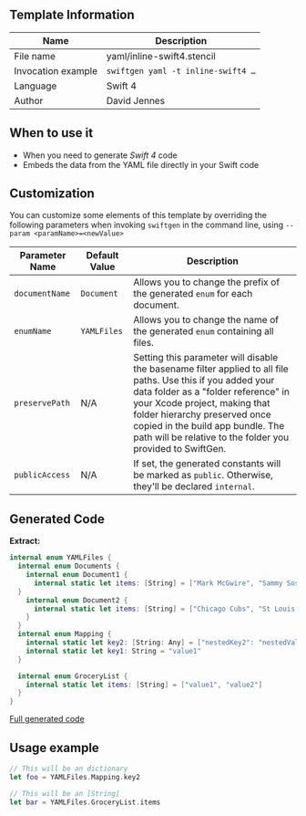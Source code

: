## Template Information

| Name      | Description       |
| --------- | ----------------- |
| File name | yaml/inline-swift4.stencil |
| Invocation example | `swiftgen yaml -t inline-swift4 …` |
| Language | Swift 4 |
| Author | David Jennes |

## When to use it

- When you need to generate *Swift 4* code
- Embeds the data from the YAML file directly in your Swift code

## Customization

You can customize some elements of this template by overriding the following parameters when invoking `swiftgen` in the command line, using `--param <paramName>=<newValue>`

| Parameter Name | Default Value | Description |
| -------------- | ------------- | ----------- |
| `documentName` | `Document` | Allows you to change the prefix of the generated `enum` for each document. |
| `enumName` | `YAMLFiles` | Allows you to change the name of the generated `enum` containing all files. |
| `preservePath` | N/A | Setting this parameter will disable the basename filter applied to all file paths. Use this if you added your data folder as a "folder reference" in your Xcode project, making that folder hierarchy preserved once copied in the build app bundle. The path will be relative to the folder you provided to SwiftGen. |
| `publicAccess` | N/A | If set, the generated constants will be marked as `public`. Otherwise, they'll be declared `internal`. |

## Generated Code

**Extract:**

```swift
internal enum YAMLFiles {
  internal enum Documents {
    internal enum Document1 {
      internal static let items: [String] = ["Mark McGwire", "Sammy Sosa", "Ken Griffey"]
  }
    internal enum Document2 {
      internal static let items: [String] = ["Chicago Cubs", "St Louis Cardinals"]
    }
  }
  internal enum Mapping {
    internal static let key2: [String: Any] = ["nestedKey2": "nestedValue2"]
    internal static let key1: String = "value1"
  }

  internal enum GroceryList {
    internal static let items: [String] = ["value1", "value2"]
  }
}
```

[Full generated code](https://github.com/SwiftGen/SwiftGen/blob/master/Tests/Fixtures/Generated/JSON/inline-swift4-context-all.swift)

## Usage example

```swift
// This will be an dictionary
let foo = YAMLFiles.Mapping.key2

// This will be an [String]
let bar = YAMLFiles.GroceryList.items
```
